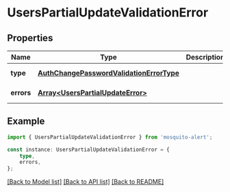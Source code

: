 # UsersPartialUpdateValidationError


## Properties

Name | Type | Description | Notes
------------ | ------------- | ------------- | -------------
**type** | [**AuthChangePasswordValidationErrorType**](AuthChangePasswordValidationErrorType.md) |  | [default to undefined]
**errors** | [**Array&lt;UsersPartialUpdateError&gt;**](UsersPartialUpdateError.md) |  | [default to undefined]

## Example

```typescript
import { UsersPartialUpdateValidationError } from 'mosquito-alert';

const instance: UsersPartialUpdateValidationError = {
    type,
    errors,
};
```

[[Back to Model list]](../README.md#documentation-for-models) [[Back to API list]](../README.md#documentation-for-api-endpoints) [[Back to README]](../README.md)
